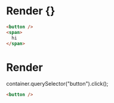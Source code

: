 # Render {}
```html
<button />
<span>
  hi
</span>
```


# Render 
container.querySelector("button").click();

```html
<button />
```